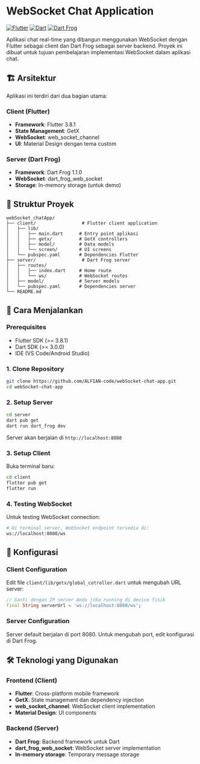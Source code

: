 # WebSocket Chat Application

[![Flutter](https://img.shields.io/badge/Flutter-3.8.1-blue.svg)](https://flutter.dev/)
[![Dart](https://img.shields.io/badge/Dart-3.0.0-blue.svg)](https://dart.dev/)
[![Dart Frog](https://img.shields.io/badge/Dart%20Frog-1.1.0-green.svg)](https://dartfrog.vgv.dev/)

Aplikasi chat real-time yang dibangun menggunakan WebSocket dengan Flutter sebagai client dan Dart Frog sebagai server backend. Proyek ini dibuat untuk tujuan pembelajaran implementasi WebSocket dalam aplikasi chat.

## 🏗️ Arsitektur

Aplikasi ini terdiri dari dua bagian utama:

### Client (Flutter)
- **Framework**: Flutter 3.8.1
- **State Management**: GetX
- **WebSocket**: web_socket_channel
- **UI**: Material Design dengan tema custom

### Server (Dart Frog)
- **Framework**: Dart Frog 1.1.0
- **WebSocket**: dart_frog_web_socket
- **Storage**: In-memory storage (untuk demo)

## 📁 Struktur Proyek

```
webSocket_chatApp/
├── client/                 # Flutter client application
│   ├── lib/
│   │   ├── main.dart      # Entry point aplikasi
│   │   ├── getx/          # GetX controllers
│   │   ├── model/         # Data models
│   │   └── screen/        # UI screens
│   └── pubspec.yaml       # Dependencies Flutter
├── server/                 # Dart Frog server
│   ├── routes/
│   │   ├── index.dart     # Home route
│   │   └── ws/            # WebSocket routes
│   ├── model/             # Server models
│   └── pubspec.yaml       # Dependencies server
└── README.md
```

## 🚀 Cara Menjalankan

### Prerequisites
- Flutter SDK (>= 3.8.1)
- Dart SDK (>= 3.0.0)
- IDE (VS Code/Android Studio)

### 1. Clone Repository
```bash
git clone https://github.com/ALFIAN-code/webSocket-chat-app.git
cd webSocket-chat-app
```

### 2. Setup Server
```bash
cd server
dart pub get
dart run dart_frog dev
```
Server akan berjalan di `http://localhost:8080`

### 3. Setup Client
Buka terminal baru:
```bash
cd client
flutter pub get
flutter run
```

### 4. Testing WebSocket
Untuk testing WebSocket connection:
```bash
# Di terminal server, WebSocket endpoint tersedia di:
ws://localhost:8080/ws
```

## 🔧 Konfigurasi

### Client Configuration
Edit file `client/lib/getx/global_cotroller.dart` untuk mengubah URL server:
```dart
// Ganti dengan IP server Anda jika running di device fisik
final String serverUrl = 'ws://localhost:8080/ws';
```

### Server Configuration
Server default berjalan di port 8080. Untuk mengubah port, edit konfigurasi di Dart Frog.


## 🛠️ Teknologi yang Digunakan

### Frontend (Client)
- **Flutter**: Cross-platform mobile framework
- **GetX**: State management dan dependency injection
- **web_socket_channel**: WebSocket client implementation
- **Material Design**: UI components

### Backend (Server)
- **Dart Frog**: Backend framework untuk Dart
- **dart_frog_web_socket**: WebSocket server implementation
- **In-memory storage**: Temporary message storage
